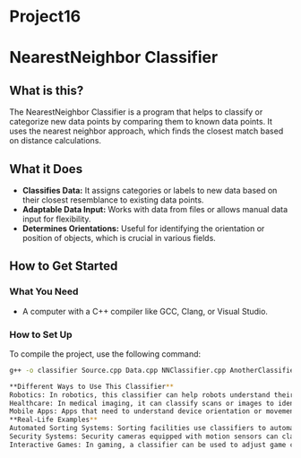 # Project16
# NearestNeighbor Classifier

## What is this?
The NearestNeighbor Classifier is a program that helps to classify or categorize new data points by comparing them to known data points. It uses the nearest neighbor approach, which finds the closest match based on distance calculations.

## What it Does
- **Classifies Data:** It assigns categories or labels to new data based on their closest resemblance to existing data points.
- **Adaptable Data Input:** Works with data from files or allows manual data input for flexibility.
- **Determines Orientations:** Useful for identifying the orientation or position of objects, which is crucial in various fields.

## How to Get Started
### What You Need
- A computer with a C++ compiler like GCC, Clang, or Visual Studio.

### How to Set Up
To compile the project, use the following command:
```bash
g++ -o classifier Source.cpp Data.cpp NNClassifier.cpp AnotherClassifier.cpp -I .

**Different Ways to Use This Classifier**
Robotics: In robotics, this classifier can help robots understand their surroundings by classifying objects based on their orientation. For instance, a robot could use it to differentiate between objects lying flat and those standing up.
Healthcare: In medical imaging, it can classify scans or images to identify patterns close to known medical conditions.
Mobile Apps: Apps that need to understand device orientation or movement patterns can use this classifier. For example, an app could determine if a phone is held upright or sideways to adjust the screen orientation accordingly.
**Real-Life Examples**
Automated Sorting Systems: Sorting facilities use classifiers to automatically sort packages based on size and shape by comparing each item to a database of known dimensions.
Security Systems: Security cameras equipped with motion sensors can classify types of movement, such as walking versus running, to detect possible threats more effectively.
Interactive Games: In gaming, a classifier can be used to adjust game control based on the player's physical orientation or gestures, enhancing the interactive experience.
